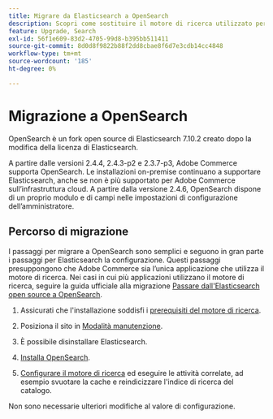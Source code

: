 ```yaml
---
title: Migrare da Elasticsearch a OpenSearch
description: Scopri come sostituire il motore di ricerca utilizzato per le installazioni locali di Adobe Commerce.
feature: Upgrade, Search
exl-id: 56f1e609-83d2-4705-99d8-b395bb511411
source-git-commit: 8d0d8f9822b88f2dd8cbae8f6d7e3cdb14cc4848
workflow-type: tm+mt
source-wordcount: '185'
ht-degree: 0%

---
```


# Migrazione a OpenSearch

OpenSearch è un fork open source di Elasticsearch 7.10.2 creato dopo la modifica della licenza di Elasticsearch.

A partire dalle versioni 2.4.4, 2.4.3-p2 e 2.3.7-p3, Adobe Commerce supporta OpenSearch. Le installazioni on-premise continuano a supportare Elasticsearch, anche se non è più supportato per Adobe Commerce sull’infrastruttura cloud. A partire dalla versione 2.4.6, OpenSearch dispone di un proprio modulo e di campi nelle impostazioni di configurazione dell’amministratore.

## Percorso di migrazione

I passaggi per migrare a OpenSearch sono semplici e seguono in gran parte i passaggi per Elasticsearch la configurazione. Questi passaggi presuppongono che Adobe Commerce sia l’unica applicazione che utilizza il motore di ricerca. Nei casi in cui più applicazioni utilizzano il motore di ricerca, seguire la guida ufficiale alla migrazione [Passare dall&#39;Elasticsearch open source a OpenSearch](https://opensearch.org/blog/technical-posts/2021/10/moving-from-opensource-elasticsearch-to-opensearch/).

1. Assicurati che l&#39;installazione soddisfi i [prerequisiti del motore di ricerca](../../installation/prerequisites/search-engine/overview.md).

1. Posiziona il sito in [Modalità manutenzione](../../installation/tutorials/maintenance-mode.md).

1. È possibile disinstallare Elasticsearch.

1. [Installa OpenSearch](https://opensearch.org/docs/latest/opensearch/install/important-settings/).

1. [Configurare il motore di ricerca](../../configuration/search/configure-search-engine.md) ed eseguire le attività correlate, ad esempio svuotare la cache e reindicizzare l&#39;indice di ricerca del catalogo.

Non sono necessarie ulteriori modifiche al valore di configurazione.
